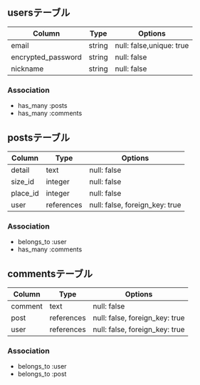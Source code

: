 ##  usersテーブル
| Column | Type | Options |
| ------ | ---- | ------- |
| email | string | null: false,unique: true |
| encrypted_password  | string | null: false |
| nickname | string | null: false |

### Association
- has_many :posts
- has_many :comments


##  postsテーブル
| Column | Type | Options |
| ------ | ---- | ------- |
| detail | text | null: false |
| size_id | integer | null: false |
| place_id | integer | null: false |
| user | references | null: false, foreign_key: true |

### Association
- belongs_to :user
- has_many :comments


##  commentsテーブル
| Column | Type | Options |
| ------ | ---- | ------- |
| comment | text | null: false |
| post | references | null: false, foreign_key: true |
| user | references | null: false, foreign_key: true |

### Association
- belongs_to :user
- belongs_to :post
